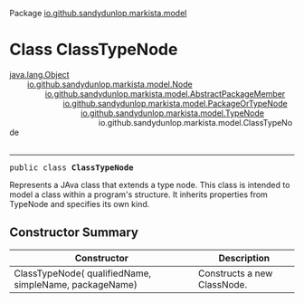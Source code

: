 Package [io.github.sandydunlop.markista.model](index.md)

# Class ClassTypeNode
[java.lang.Object](https://docs.oracle.com/en/java/javase/24/docs/api/java.base/java/lang/Object.html)<br/>
        [io.github.sandydunlop.markista.model.Node](Node.md)<br/>
                [io.github.sandydunlop.markista.model.AbstractPackageMember](AbstractPackageMember.md)<br/>
                        [io.github.sandydunlop.markista.model.PackageOrTypeNode](PackageOrTypeNode.md)<br/>
                                [io.github.sandydunlop.markista.model.TypeNode](TypeNode.md)<br/>
                                        io.github.sandydunlop.markista.model.ClassTypeNode<br/>
<br/>

----

<span style="font-family: monospace;">public class __ClassTypeNode__</span>

Represents a JAva class that extends a type node.
This class is intended to model a class within a program's structure.
It inherits properties from TypeNode and specifies its own kind.


## Constructor Summary

| Constructor                                              | Description                 |
|----------------------------------------------------------|-----------------------------|
| ClassTypeNode( qualifiedName,  simpleName,  packageName) | Constructs a new ClassNode. |
